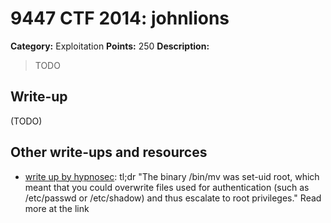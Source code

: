# 9447 CTF 2014: johnlions

**Category:** Exploitation
**Points:** 250
**Description:**

> TODO

## Write-up

(TODO)

## Other write-ups and resources

* [write up by hypnosec](https://github.com/hypnosec/writeups/blob/master/2014/9447-ctf/exploitation/johnlions.md): tl;dr "The binary /bin/mv was set-uid root, which meant that you could overwrite files used for authentication (such as /etc/passwd or /etc/shadow) and thus escalate to root privileges." Read more at the link
